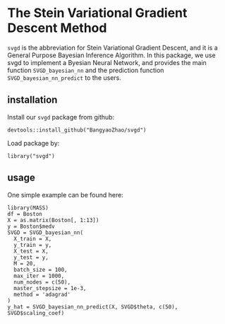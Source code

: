 # The Stein Variational Gradient Descent Method
`svgd` is the abbreviation for Stein Variational Gradient Descent, and it is a General Purpose Bayesian Inference Algorithm. In this package, we use svgd to implement a Byesian Neural Network, and provides the main function `SVGD_bayesian_nn` and the prediction function `SVGD_bayesian_nn_predict` to the users. 

## installation

Install our `svgd` package from github:
```
devtools::install_github("BangyaoZhao/svgd")
```

Load package by:
```
library("svgd")
```

## usage

One simple example can be found here:

```
library(MASS)
df = Boston
X = as.matrix(Boston[, 1:13])
y = Boston$medv
SVGD = SVGD_bayesian_nn(
  X_train = X,
  y_train = y,
  X_test = X,
  y_test = y,
  M = 20,
  batch_size = 100,
  max_iter = 1000,
  num_nodes = c(50),
  master_stepsize = 1e-3,
  method = 'adagrad'
)
y_hat = SVGD_bayesian_nn_predict(X, SVGD$theta, c(50), SVGD$scaling_coef)
```
